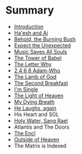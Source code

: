 # Summary

* [Introduction](README.md)
* [Ha'esh and Ai](chapter1.md)
* [Behold, the Burning Bush](behold,_the_burning_bush.md)
* [Expect the Unexpected](the_story_of_exodus.md)
* [Music Saves All Souls](music_saves_all_souls.md)
* [The Tower of Babel](the_tower_of_babel.md)
* [The Letter Why](the_letter_why.md)
* [2 4 6 8 Adam-Who](2_4_6_8_adam-who.md)
* [The Lamb of God](the_lamb_of_god.md)
* [The Second Breakfast](bread_for_the_poor.md)
* [I'm Single](im_single.md)
* [The Light of Heaven](the_light_of_heaven.md)
* [My Dying Breath](my_dying_breath.md)
* [He Laughs, again](hamd.md/he_laughs.md)
* His Heart and SOL
* [Holy Water, Sang Rael](holy_water,_sang_rael.md)
* Atlantis and The Doors
* [The Encl](the_encl.md)
* [Outside of Heaven](outside_of_heaven.md)
* The Matrix is Indexed

